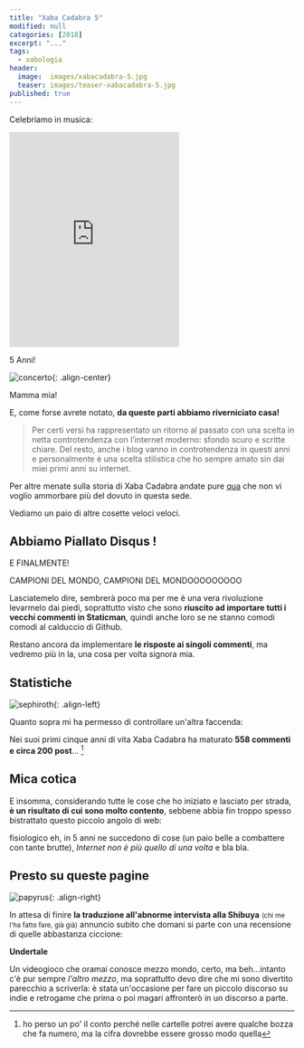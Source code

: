 ```yaml
---
title: "Xaba Cadabra 5"
modified: null
categories: [2018]
excerpt: "..."
tags:
  - xabologia
header:  
  image:  images/xabacadabra-5.jpg
  teaser: images/teaser-xabacadabra-5.jpg
published: true
---
```


Celebriamo in musica:

<iframe src="https://open.spotify.com/embed/track/7KAFWRZJwIOR6zDhoOF9ra" width="300" height="380" frameborder="0" allowtransparency="true"></iframe>

5 Anni!

![concerto](https://vignette.wikia.nocookie.net/finalfantasy/images/b/b1/GardenFestivalNight.jpg){: .align-center}

Mamma mia!

E, come forse avrete notato, **da queste parti abbiamo riverniciato casa!**

> Per certi versi ha rappresentato un ritorno al passato con una scelta in netta controtendenza con l’internet moderno: sfondo scuro e scritte chiare. Del resto, anche i blog vanno in controtendenza in questi anni e personalmente è una scelta stilistica che ho sempre amato sin dai miei primi anni su internet.

Per altre menate sulla storia di Xaba Cadabra andate pure [qua](/storia/) che non vi voglio ammorbare più del dovuto in questa sede.

Vediamo un paio di altre cosette veloci veloci.

## Abbiamo Piallato Disqus !

E FINALMENTE!

CAMPIONI DEL MONDO, CAMPIONI DEL MONDOOOOOOOOO

Lasciatemelo dire, sembrerà poco ma per me è una vera rivoluzione levarmelo dai piedi, soprattutto visto che sono **riuscito ad importare tutti i vecchi commenti in Staticman**, quindi anche loro se ne stanno comodi comodi al calduccio di Github.

Restano ancora da implementare **le risposte ai singoli commenti**, ma vedremo più in la, una cosa per volta signora mia.

## Statistiche

![sephiroth](https://vignette.wikia.nocookie.net/finalfantasy/images/3/3c/Sephiroth%27s_stats.jpg){: .align-left}

Quanto sopra mi ha permesso di controllare un'altra faccenda:

Nei suoi primi cinque anni di vita Xaba Cadabra ha maturato **558 commenti e circa 200 post**... [^post]

[^post]: ho perso un po' il conto perché nelle cartelle potrei avere qualche bozza che fa numero, ma la cifra dovrebbe essere grosso modo quella

## Mica cotica

E insomma, considerando tutte le cose che ho iniziato e lasciato per strada, **è un risultato di cui sono molto contento**, sebbene abbia fin troppo spesso bistrattato questo piccolo angolo di web: 

fisiologico eh, in 5 anni ne succedono di cose (un paio belle a combattere con tante brutte), _Internet non è più quello di una volta_ e bla bla.

## Presto su queste pagine

![papyrus](https://vignette.wikia.nocookie.net/undertale/images/3/36/Fe2.gif){: .align-right}

In attesa di finire **la traduzione all'abnorme intervista alla Shibuya** <small>(chi me l'ha fatto fare, già già)</small> annuncio subito che domani si parte con una recensione di quelle abbastanza ciccione: 

**Undertale**

Un videogioco che oramai conosce mezzo mondo, certo, ma beh...intanto c'è pur sempre _l'altro mezzo_, ma soprattutto devo dire che mi sono divertito parecchio a scriverla: è stata un'occasione per fare un piccolo discorso su indie e retrogame che prima o poi magari affronterò in un discorso a parte.
